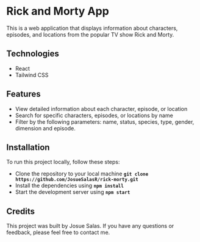 # Rick and Morty App

This is a web application that displays information about characters, episodes, and locations from the popular TV show Rick and Morty.

## Technologies

- React
- Tailwind CSS

## Features

- View detailed information about each character, episode, or location
- Search for specific characters, episodes, or locations by name
- Filter by the following parameters: name, status, species, type, gender, dimension and episode.

## Installation

To run this project locally, follow these steps:

- Clone the repository to your local machine **`git clone https://github.com/JosueSalasR/rick-morty.git`**
- Install the dependencies using **`npm install`**
- Start the development server using **`npm start`**

## Credits

This project was built by Josue Salas. If you have any questions or feedback, please feel free to contact me.
